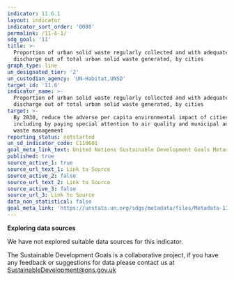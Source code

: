 ```yaml
---
indicator: 11.6.1
layout: indicator
indicator_sort_order: '0080'
permalink: /11-6-1/
sdg_goal: '11'
title: >-
  Proportion of urban solid waste regularly collected and with adequate final
  discharge out of total urban solid waste generated, by cities
graph_type: line
un_designated_tier: '2'
un_custodian_agency: 'UN-Habitat,UNSD'
target_id: '11.6'
indicator_name: >-
  Proportion of urban solid waste regularly collected and with adequate final
  discharge out of total urban solid waste generated, by cities
target: >-
  By 2030, reduce the adverse per capita environmental impact of cities,
  including by paying special attention to air quality and municipal and other
  waste management
reporting_status: notstarted
un_sd_indicator_code: C110601
goal_meta_link_text: United Nations Sustainable Development Goals Metadata (pdf 2066kB)
published: true
source_active_1: true
source_url_text_1: Link to Source
source_active_2: false
source_url_text_2: Link to Source
source_active_3: false
source_url_3: Link to Source
data_non_statistical: false
goal_meta_link: 'https://unstats.un.org/sdgs/metadata/files/Metadata-11-06-01.pdf'
---
```

**Exploring data sources**

We have not explored suitable data sources for this indicator. 

The Sustainable Development Goals is a collaborative project, if you have any feedback or suggestions for data please contact us at <SustainableDevelopment@ons.gov.uk>
